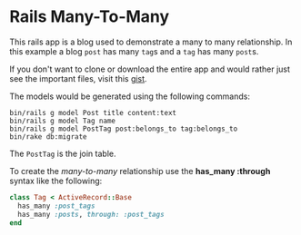 # Rails Many-To-Many

This rails app is a blog used to demonstrate a many to many relationship. In this example a blog `post` has many `tag`s and a `tag` has many `post`s.

If you don't want to clone or download the entire app and would rather just see the important files, visit this [gist](https://gist.github.com/n8armstrong/4e94e38c04e86a6990ad).

The models would be generated using the following commands:

```
bin/rails g model Post title content:text
bin/rails g model Tag name
bin/rails g model PostTag post:belongs_to tag:belongs_to
bin/rake db:migrate
```

The `PostTag` is the join table.

To create the *many-to-many* relationship use the **has_many :through** syntax like the following:

```ruby
class Tag < ActiveRecord::Base
  has_many :post_tags
  has_many :posts, through: :post_tags
end
```
